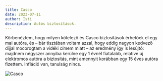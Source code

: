 ```yaml
---
title: Casco
date: 2023-07-11
author: Isti
description: Autós biztosítások.
---
```

Körbenéztem, hogy milyen kötelező és Casco biztosítások érhetőek el egy mai autóra, és – bár tisztában voltam azzal, hogy eddig nagyon kedvező díjjal mocorogtam a vidéki címem miatt – az eredmény így is lesújtó: majdnem négyszer annyiba kerülne egy 1 évnél fiatalabb, relatíve új elektromos autóra a biztosítás, mint amennyit korábban egy 15 éves autóra fizettem. Infláció van, tanulság nincs.

![Casco](../images/kgfb-casco.png)